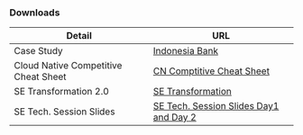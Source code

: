 

### Downloads

|  Detail         | URL |
|-----------|-----|
| Case Study| <a href="https://docs.google.com/document/d/17IDFjSlimabs2qpWCNVF_20ioArYWCKw/edit?usp=sharing&ouid=116503457773292881786&rtpof=true&sd=true" target="_blank">Indonesia Bank</a>  |
| Cloud Native Competitive Cheat Sheet| <a href="https://docs.google.com/spreadsheets/d/1BDZEw3RJtU_aTVe3faOOk8zzEZewRYSHrOu3r1p5YHY/edit?usp=sharing" target="_blank">CN Comptitive Cheat Sheet</a>  |
| SE Transformation 2.0| <a href="https://docs.google.com/presentation/d/1NHBj9uNxm4Es43DQ0NM29UATEMGdyAzB/edit?usp=sharing&ouid=116503457773292881786&rtpof=true&sd=true" target="_blank">SE Transformation</a>  |
| SE Tech. Session Slides |  <a href="https://docs.google.com/presentation/d/1-PZcS9FbSXqF2gQgXnWo5hsW8I1dJ3iC/edit?usp=sharing&ouid=100088690356943468558&rtpof=true&sd=true" target="_blank">SE Tech. Session Slides Day1 and Day 2</a> |

